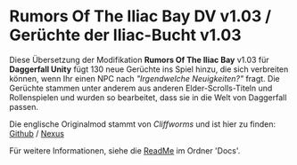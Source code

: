 # Rumors Of The Iliac Bay DV v1.03 / Gerüchte der Iliac-Bucht v1.03
Diese Übersetzung der Modifikation **Rumors Of The Iliac Bay** v1.03 für **Daggerfall Unity** fügt 130 neue Gerüchte ins Spiel hinzu, die sich verbreiten können, wenn Ihr einen NPC nach *"Irgendwelche Neuigkeiten?"* fragt. Die Gerüchte stammen unter anderem aus anderen Elder-Scrolls-Titeln und Rollenspielen und wurden so bearbeitet, dass sie in die Welt von Daggerfall passen.

Die englische Originalmod stammt von *Cliffworms* und ist hier zu finden: [Github](https://github.com/Cliffworms/RumorsOfTheIliacBay) / [Nexus](https://github.com/Cliffworms/RumorsOfTheIliacBay)

Für weitere Informationen, siehe die [ReadMe](https://github.com/deepfighter/RumorsOfTheIliacBayDV/blob/main/Docs/Readme_RIBDV.txt) im Ordner 'Docs'.
